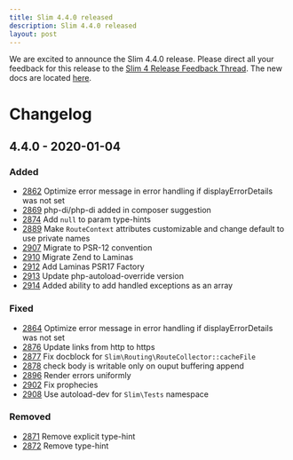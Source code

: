 ```yaml
---
title: Slim 4.4.0 released
description: Slim 4.4.0 released
layout: post
---
```


We are excited to announce the Slim 4.4.0 release. Please direct all your feedback for this release to the [Slim 4 Release Feedback Thread](https://github.com/slimphp/Slim/issues/2770). The new docs are located [here](http://www.slimframework.com/docs/v4).

# Changelog

## 4.4.0 - 2020-01-04

### Added
- [2862](https://github.com/slimphp/Slim/pull/2862) Optimize error message in error handling if displayErrorDetails was not set
- [2869](https://github.com/slimphp/Slim/pull/2869) php-di/php-di added in composer suggestion
- [2874](https://github.com/slimphp/Slim/pull/2874) Add `null` to param type-hints
- [2889](https://github.com/slimphp/Slim/pull/2889) Make `RouteContext` attributes customizable and change default to use private names
- [2907](https://github.com/slimphp/Slim/pull/2907) Migrate to PSR-12 convention
- [2910](https://github.com/slimphp/Slim/pull/2910) Migrate Zend to Laminas
- [2912](https://github.com/slimphp/Slim/pull/2912) Add Laminas PSR17 Factory
- [2913](https://github.com/slimphp/Slim/pull/2913) Update php-autoload-override version
- [2914](https://github.com/slimphp/Slim/pull/2914) Added ability to add handled exceptions as an array

### Fixed
- [2864](https://github.com/slimphp/Slim/pull/2864) Optimize error message in error handling if displayErrorDetails was not set
- [2876](https://github.com/slimphp/Slim/pull/2876) Update links from http to https
- [2877](https://github.com/slimphp/Slim/pull/2877) Fix docblock for `Slim\Routing\RouteCollector::cacheFile`
- [2878](https://github.com/slimphp/Slim/pull/2878) check body is writable only on ouput buffering append
- [2896](https://github.com/slimphp/Slim/pull/2896) Render errors uniformly
- [2902](https://github.com/slimphp/Slim/pull/2902) Fix prophecies
- [2908](https://github.com/slimphp/Slim/pull/2908) Use autoload-dev for `Slim\Tests` namespace

### Removed
- [2871](https://github.com/slimphp/Slim/pull/2871) Remove explicit type-hint
- [2872](https://github.com/slimphp/Slim/pull/2872) Remove type-hint
